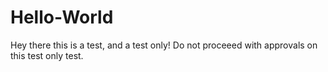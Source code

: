 # Hello-World

Hey there this is a test, and a test only! Do not proceeed with approvals on this test only test. 
